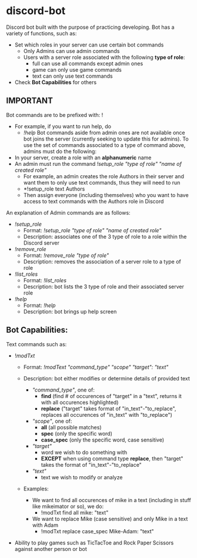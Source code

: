 # discord-bot
Discord bot built with the purpose of practicing developing. Bot has a variety of functions, such as:
-   Set which roles in your server can use certain bot commands
    -   Only Admins can use admin commands
    -   Users with a server role associated with the following **type of role**:
        -   full can use all commands except admin ones
        -   game can only use game commands
        -   text can only use text commands
-   Check **Bot Capabilities** for others

## IMPORTANT
Bot commands are to be prefixed with: !
-   For example, if you want to run help, do
    -   *!help*
Bot commands aside from admin ones are not available once bot joins the server (currently seeking to update this for admins). To use the set of commands associated to a type of command above, admins must do the following:
-   In your server, create a role with an **alphanumeric** name
-   An admin must run the command *!setup_role "type of role" "name of created role"*
    -   For example, an admin creates the role Authors in their server and want them to only use text commands, thus they will need to run 
    -   *!setup_role text Authors
    -   Then assign everyone (including themselves) who you want to have access to text commands with the Authors role in Discord

An explanation of Admin commands are as follows:
-   *!setup_role*
    -   Format: *!setup_role "type of role" "name of created role"*
    -   Description: associates one of the 3 type of role to a role within the Discord server
-   *!remove_role*
    -   Format: *!remove_role "type of role"*
    -   Description: removes the association of a server role to a type of role  
-   *!list_roles*
    -   Format: *!list_roles*
    -   Description: bot lists the 3 type of role and their associated server role
-   *!help*
    -   Format: *!help*
    -   Description: bot brings up help screen

## Bot Capabilities:
Text commands such as:
-   !*modTxt*
    -   Format: *!modText "command_type" "scope" "target": "text"*
    -   Description: bot either modifies or determine details of provided text
        -   *"command_type"*, one of:
            -   **find** (find # of occurences of "target" in a "text", returns it with all occurences highlighted)
            -   **replace** ("target" takes format of "in_text"-"to_replace", replaces all occurences of "in_text" with "to_replace")
        -   *"scope"*, one of:
            -   **all** (all possible matches)
            -   **spec** (only the specific word)
            -   **case_spec** (only the specific word, case sensitive)
        -   *"target"*
            -   word we wish to do something with
            -   **EXCEPT** when using command type **replace**, then "target" takes the format of "in_text"-"to_replace"
        -   *"text"*
            -   text we wish to modify or analyze

    -   Examples:
        -   We want to find all occurences of mike in a text (including in stuff like mikeimator or so), we do:
            -   !modTxt find all mike: "text"
        -   We want to replace Mike (case sensitive) and only Mike in a text with Adam
            -   !modTxt replace case_spec Mike-Adam: "text"
    

-   Ability to play games such as TicTacToe and Rock Paper Scissors against another person or bot

